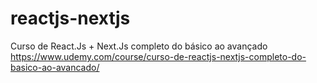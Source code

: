 # reactjs-nextjs
Curso de React.Js + Next.Js completo do básico ao avançado
https://www.udemy.com/course/curso-de-reactjs-nextjs-completo-do-basico-ao-avancado/
